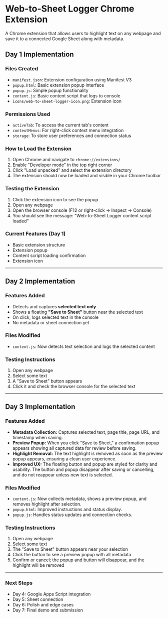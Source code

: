 # Web-to-Sheet Logger Chrome Extension

A Chrome extension that allows users to highlight text on any webpage and save it to a connected Google Sheet along with metadata.

## Day 1 Implementation

### Files Created
- `manifest.json`: Extension configuration using Manifest V3
- `popup.html`: Basic extension popup interface
- `popup.js`: Simple popup functionality
- `content.js`: Basic content script that logs to console
- `icons/web-to-sheet-logger-icon.png`: Extension icon

### Permissions Used
- `activeTab`: To access the current tab's content
- `contextMenus`: For right-click context menu integration
- `storage`: To store user preferences and connection status

### How to Load the Extension

1. Open Chrome and navigate to `chrome://extensions/`
2. Enable "Developer mode" in the top right corner
3. Click "Load unpacked" and select the extension directory
4. The extension should now be loaded and visible in your Chrome toolbar

### Testing the Extension

1. Click the extension icon to see the popup
2. Open any webpage
3. Open the browser console (F12 or right-click -> Inspect -> Console)
4. You should see the message: "Web-to-Sheet Logger content script loaded"

### Current Features (Day 1)
- Basic extension structure
- Extension popup
- Content script loading confirmation
- Extension icon

---

## Day 2 Implementation

### Features Added
- Detects and captures **selected text only**
- Shows a floating **"Save to Sheet"** button near the selected text
- On click, logs selected text in the console
- No metadata or sheet connection yet

### Files Modified
- `content.js`: Now detects text selection and logs the selected content

### Testing Instructions

1. Open any webpage
2. Select some text
3. A "Save to Sheet" button appears
4. Click it and check the browser console for the selected text

---

## Day 3 Implementation

### Features Added
- **Metadata Collection:** Captures selected text, page title, page URL, and timestamp when saving.
- **Preview Popup:** When you click "Save to Sheet," a confirmation popup appears showing all captured data for review before saving.
- **Highlight Removal:** The text highlight is removed as soon as the preview popup appears, ensuring a clean user experience.
- **Improved UX:** The floating button and popup are styled for clarity and usability. The button and popup disappear after saving or cancelling, and do not reappear unless new text is selected.

### Files Modified
- `content.js`: Now collects metadata, shows a preview popup, and removes highlight after selection.
- `popup.html`: Improved instructions and status display.
- `popup.js`: Handles status updates and connection checks.

### Testing Instructions

1. Open any webpage
2. Select some text
3. The "Save to Sheet" button appears near your selection
4. Click the button to see a preview popup with all metadata
5. Confirm or cancel; the popup and button will disappear, and the highlight will be removed

---

### Next Steps
- Day 4: Google Apps Script integration
- Day 5: Sheet connection
- Day 6: Polish and edge cases
- Day 7: Final demo and submission
